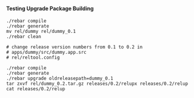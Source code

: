 #### Testing Upgrade Package Building

    ./rebar compile
    ./rebar generate
    mv rel/dummy rel/dummy_0.1
    ./rebar clean

    # change release version numbers from 0.1 to 0.2 in
    # apps/dummy/src/dummy.app.src
    # rel/reltool.config

    ./rebar compile
    ./rebar generate
    ./rebar upgrade oldreleasepath=dummy_0.1
    tar zxvf rel/dummy_0.2.tar.gz releases/0.2/relupx releases/0.2/relup
    cat releases/0.2/relup
